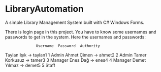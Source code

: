 # LibraryAutomation
A simple Library Management System built with C# Windows Forms.

There is login page in this project. You have to know some usernames and passwords to get in the system.
Here the usernames and passwords:

                  Username  Password  Authority
Taylan Işık ->    taylan1     1      Admin
Ahmet Çimen ->    ahmet2      2      Admin
Tamer Korkusuz -> tamer3      3      Manager
Enes Dağ ->       enes4       4      Manager
Demet Yılmaz ->   demet5      5      Staff
